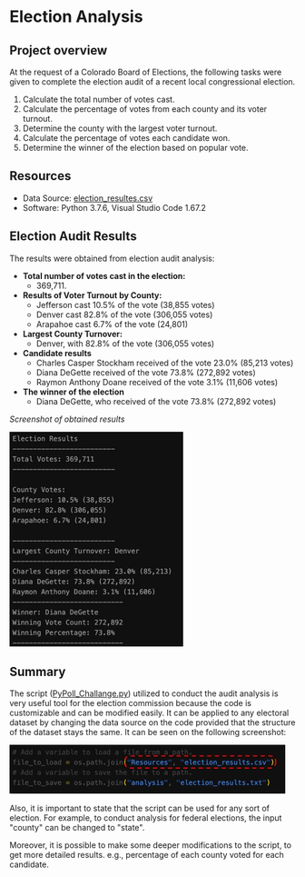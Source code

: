 # Election Analysis

## Project overview
At the request of a Colorado Board of Elections, the following tasks were given to complete the election audit of a recent local congressional election.

1. Calculate the total number of votes cast.
2. Calculate the percentage of votes from each county and its voter turnout.
3. Determine the county with the largest voter turnout.
4. Calculate the percentage of votes each candidate won.
5. Determine the winner of the election based on popular vote.

## Resources
- Data Source: [election_resultes.csv](https://github.com/sharof17/Election_Analysis/blob/main/Resources/election_results.csv)
- Software: Python 3.7.6, Visual Studio Code 1.67.2

## Election Audit Results
The results were obtained from election audit analysis:
- **Total number of votes cast in the election:**
  - 369,711.
- **Results of Voter Turnout by County:**
  - Jefferson cast 10.5% of the vote (38,855 votes)
  - Denver cast 82.8% of the vote (306,055 votes)
  - Arapahoe cast 6.7% of the vote (24,801)
- **Largest County Turnover:**
  - Denver, with 82.8% of the vote (306,055 votes)
- **Candidate results**
  - Charles Casper Stockham received of the vote 23.0% (85,213 votes)
  - Diana DeGette received of the vote 73.8% (272,892 votes)
  - Raymon Anthony Doane received of the vote 3.1% (11,606 votes)
- **The winner of the election**
  - Diana DeGette, who received of the vote 73.8% (272,892 votes)

*Screenshot of obtained results*

![Election Results](Resources/election_results.png)
  
## Summary

The script ([PyPoll_Challange.py](https://github.com/sharof17/Election_Analysis/blob/main/PyPoll_Challenge.py)) utilized to conduct the audit analysis is very useful tool for the election commission because the code is customizable and can be modified easily. It can be applied to any electoral dataset by changing the data source on the code provided that the structure of the dataset stays the same. It can be seen on the following screenshot:

![Change data source](Resources/change_source.png)

Also, it is important to state that the script can be used for any sort of election. For example, to conduct analysis for federal elections, the input "county" can be changed to "state". 

Moreover, it is possible to make some deeper modifications to the script, to get more detailed results. e.g., percentage of each county voted for each candidate.

